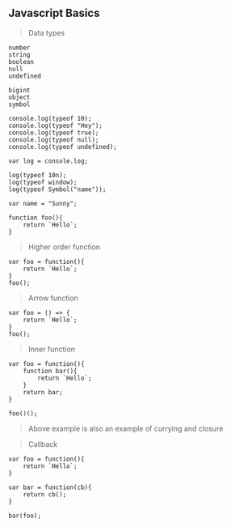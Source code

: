 ## Javascript Basics

> Data types 

```
number
string
boolean
null
undefined

bigint
object
symbol
```

```
console.log(typeof 10);
console.log(typeof "Hey");
console.log(typeof true);
console.log(typeof null);
console.log(typeof undefined);

var log = console.log;

log(typeof 10n);
log(typeof window);
log(typeof Symbol("name"));
```

```
var name = "Sunny";
```

```
function foo(){
    return `Hello`;
}
```

> Higher order function

```
var foo = function(){
    return `Hello`;
}
foo();
```

> Arrow function

```
var foo = () => {
    return `Hello`;
}
foo();
```

> Inner function

```
var foo = function(){
    function bar(){
        return `Hello`;
    }
    return bar;
}

foo()();
```

> Above example is also an example of currying and closure

> Callback

```
var foo = function(){
    return `Hello`;
}

var bar = function(cb){
    return cb();
}

bar(foo);
```
